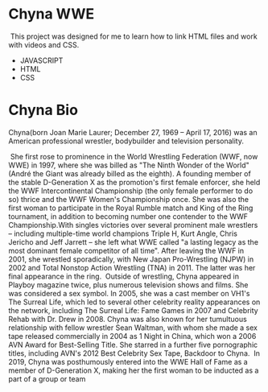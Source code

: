 # Chyna WWE
<img src="https://images.unsplash.com/photo-1610902277153-9fbd44104299?ixlib=rb-4.0.3&ixid=MnwxMjA3fDB8MHxzZWFyY2h8NHx8d2ludGVyJTIwY2hyaXN0bWFzfGVufDB8fDB8fA%3D%3D&w=1000&q=80" alt="" />
This project was designed for me to learn how to link HTML files and work with videos and CSS.

- JAVASCRIPT
- HTML
- CSS

# Chyna Bio

Chyna(born Joan Marie Laurer; December 27, 1969 – April 17, 2016) was an American professional wrestler, bodybuilder and television personality.

<img src="https://cms.accuweather.com/wp-content/uploads/2022/12/GettyImages-1192182967.jpg?w=632" alt="" />
She first rose to prominence in the World Wrestling Federation (WWF, now WWE) in 1997, where she was billed as "The Ninth Wonder of the World" (André the Giant was already billed as the eighth). A founding member of the stable D-Generation X as the promotion's first female enforcer, she held the WWF Intercontinental Championship (the only female performer to do so) thrice and the WWF Women's Championship once. She was also the first woman to participate in the Royal Rumble match and King of the Ring tournament, in addition to becoming number one contender to the WWF Championship.With singles victories over several prominent male wrestlers – including multiple-time world champions Triple H, Kurt Angle, Chris Jericho and Jeff Jarrett – she left what WWE called "a lasting legacy as the most dominant female competitor of all time". After leaving the WWF in 2001, she wrestled sporadically, with New Japan Pro-Wrestling (NJPW) in 2002 and Total Nonstop Action Wrestling (TNA) in 2011. The latter was her final appearance in the ring.
<img src="https://services.meteored.com/img/article/will-the-uk-have-a-white-christmas-this-year-weather-snow-holiday-1639070589979_1280.jpeg" alt="" />
Outside of wrestling, Chyna appeared in Playboy magazine twice, plus numerous television shows and films. She was considered a sex symbol. In 2005, she was a cast member on VH1's The Surreal Life, which led to several other celebrity reality appearances on the network, including The Surreal Life: Fame Games in 2007 and Celebrity Rehab with Dr. Drew in 2008. Chyna was also known for her tumultuous relationship with fellow wrestler Sean Waltman, with whom she made a sex tape released commercially in 2004 as 1 Night in China, which won a 2006 AVN Award for Best-Selling Title. She starred in a further five pornographic titles, including AVN's 2012 Best Celebrity Sex Tape, Backdoor to Chyna.
<img src="" alt="" />
In 2019, Chyna was posthumously entered into the WWE Hall of Fame as a member of D-Generation X, making her the first woman to be inducted as a part of a group or team
